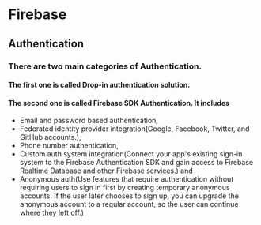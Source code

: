 # Firebase
## Authentication
### There are two main categories of Authentication.
#### The first one is called Drop-in authentication solution.
#### The second one is called Firebase SDK Authentication. It includes 
* Email and password based authentication, 
* Federated identity provider integration(Google, Facebook, Twitter, and GitHub accounts.), 
* Phone number authentication, 
* Custom auth system integration(Connect your app's existing sign-in system to the Firebase Authentication SDK and gain access to Firebase Realtime Database and other Firebase services.) and 
* Anonymous auth(Use features that require authentication without requiring users to sign in first by creating temporary anonymous accounts. If the user later chooses to sign up, you can upgrade the anonymous account to a regular account, so the user can continue where they left off.)

